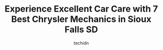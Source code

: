 ---
layout: ampstory
image: https://images.unsplash.com/photo-1603224684009-453e1af42ceb?ixlib=rb-4.0.3&ixid=MnwxMjA3fDB8MHxwaG90by1wYWdlfHx8fGVufDB8fHx8&auto=format&fit=crop&w=640&h=853&q=80
author: techidn
featured: false
description: Entrust your vehicle to the 7 best Chrysler Mechanic in Sioux Falls SD, USA and experience the difference they can make. With their extensive knowledge, state-of-the-art facilities, and comm
title: Experience Excellent Car Care with 7 Best Chrysler Mechanics in Sioux Falls SD
cover:
   title: Experience Excellent Car Care with 7 Best Chrysler Mechanics in Sioux Falls SD
   subtitle: Rickpate
   background: https://images.unsplash.com/photo-1603224684009-453e1af42ceb?ixlib=rb-4.0.3&ixid=MnwxMjA3fDB8MHxwaG90by1wYWdlfHx8fGVufDB8fHx8&auto=format&fit=crop&w=640&h=853&q=80

pages: 
 - layout: thirds
   top: <h1>#1 Chriss Auto Repair</h1>
   bottom: "<p>Unfortunately my review has changed. They installed new tires, did not alien them. The car leans to the right. Took my car in to get a new timing belt and my car came bac</p>"
   background: https://www.knot35.com/toplist/wp-content/uploads/2023/06/best-chrysler-mechanic-1-in-sioux-falls-sd-1685839268.jpeg
   backgroundblur: true
 - layout: thirds
   top: <h1>#2 Team Automotive</h1>
   bottom: "<p>4211 W 13th St, Sioux Falls, SD 57106, United States</p>"
   background: https://www.knot35.com/toplist/wp-content/uploads/2023/06/best-chrysler-mechanic-2-in-sioux-falls-sd-1685839268.jpeg
   cta:
      link: https://www.knot35.com/toplist/experience-excellent-car-care-with-7-best-chrysler-mechanics-in-sioux-falls-sd/
      text: Experience Excellent Car Care with 7 Best Chrysler Mechanics in Sioux Falls SD
 - layout: thirds
   top: <h1>#3 Rons Garage</h1>
   bottom: "<p>2601 W Madison St, Sioux Falls, SD 57104, United States</p>"
   background: https://www.knot35.com/toplist/wp-content/uploads/2023/06/best-chrysler-mechanic-3-in-sioux-falls-sd-1685839268.jpeg
   cta:
      link: https://www.knot35.com/toplist/experience-excellent-car-care-with-7-best-chrysler-mechanics-in-sioux-falls-sd/
      text: Experience Excellent Car Care with 7 Best Chrysler Mechanics in Sioux Falls SD
 - layout: thirds
   top: <h1>#4 Arrowhead Automotive</h1>
   bottom: "<p>1001 S Commerce Ave, Sioux Falls, SD 57110, United States</p>"
   background: https://images.unsplash.com/photo-1618005182384-a83a8bd57fbe?ixlib=rb-4.0.3&ixid=MnwxMjA3fDB8MHxwaG90by1wYWdlfHx8fGVufDB8fHx8&auto=format&fit=crop&w=640&h=853&q=80
   cta:
      link: https://www.knot35.com/toplist/experience-excellent-car-care-with-7-best-chrysler-mechanics-in-sioux-falls-sd/
      text: Experience Excellent Car Care with 7 Best Chrysler Mechanics in Sioux Falls SD
 - layout: thirds
   top: <h1>#5 Titzes Auto Repair Inc</h1>
   bottom: "<p>3900 N Cliff Ave, Sioux Falls, SD 57104, United States</p>"
   background: https://images.unsplash.com/photo-1618556658017-fd9c732d1360?ixlib=rb-4.0.3&ixid=MnwxMjA3fDB8MHxwaG90by1wYWdlfHx8fGVufDB8fHx8&auto=format&fit=crop&w=640&h=853&q=80
   cta:
      link: https://www.knot35.com/toplist/experience-excellent-car-care-with-7-best-chrysler-mechanics-in-sioux-falls-sd/
      text: Experience Excellent Car Care with 7 Best Chrysler Mechanics in Sioux Falls SD
 - layout: thirds
   top: <h1>#6 Dons Auto</h1>
   bottom: "<p>1201 E 26th St, Sioux Falls, SD 57105, United States</p>"
   background: https://images.unsplash.com/photo-1547366785-564103df7e13?ixlib=rb-4.0.3&ixid=MnwxMjA3fDB8MHxwaG90by1wYWdlfHx8fGVufDB8fHx8&auto=format&fit=crop&w=640&h=853&q=80
   cta:
      link: https://www.knot35.com/toplist/experience-excellent-car-care-with-7-best-chrysler-mechanics-in-sioux-falls-sd/
      text: Experience Excellent Car Care with 7 Best Chrysler Mechanics in Sioux Falls SD
 - layout: thirds
   top: <h1>#7 The Garage Inc</h1>
   bottom: "<p>300 S Bahnson Ave, Sioux Falls, SD 57103, United States</p>"
   background: https://images.unsplash.com/photo-1609083590460-7b8cc0ca65f8?ixlib=rb-4.0.3&ixid=MnwxMjA3fDB8MHxwaG90by1wYWdlfHx8fGVufDB8fHx8&auto=format&fit=crop&w=640&h=853&q=80
   cta:
      link: https://www.knot35.com/toplist/experience-excellent-car-care-with-7-best-chrysler-mechanics-in-sioux-falls-sd/
      text: Experience Excellent Car Care with 7 Best Chrysler Mechanics in Sioux Falls SD
 - layout: thirds
   middle: Continue reading...
   background: https://images.unsplash.com/photo-1533735380053-eb8d0759b24a?ixlib=rb-4.0.3&ixid=MnwxMjA3fDB8MHxwaG90by1wYWdlfHx8fGVufDB8fHx8&auto=format&fit=crop&w=640&h=853&q=80
   cta:
      link: https://www.knot35.com/toplist/experience-excellent-car-care-with-7-best-chrysler-mechanics-in-sioux-falls-sd/
      text: Experience Excellent Car Care with 7 Best Chrysler Mechanics in Sioux Falls SD
      
---